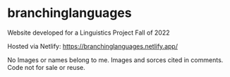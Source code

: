# branchinglanguages
Website developed for a Linguistics Project Fall of 2022

Hosted via Netlify: https://branchinglanguages.netlify.app/

No Images or names belong to me. Images and sorces cited in comments. Code not for sale or reuse.
